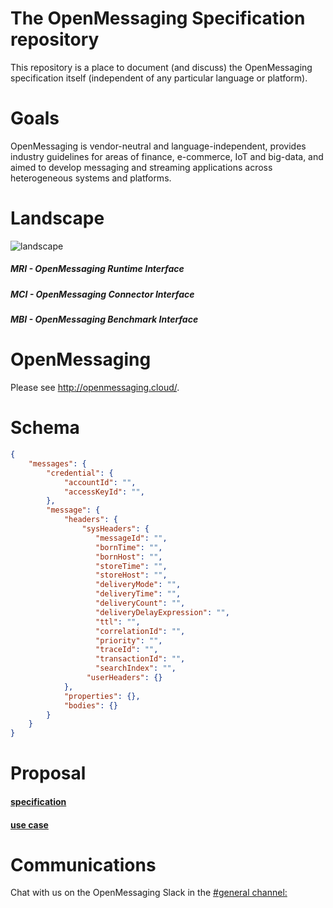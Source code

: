 # The OpenMessaging Specification repository

This repository is a place to document (and discuss) the OpenMessaging specification itself (independent of any particular language or platform).

# Goals
OpenMessaging is vendor-neutral and language-independent, provides industry guidelines for areas of finance, e-commerce, IoT and big-data, and aimed to develop messaging and streaming applications across heterogeneous systems and platforms.

# Landscape
![landscape](assets/images/landscape-0.2.0-alpha.png)
##### MRI - OpenMessaging Runtime Interface
##### MCI - OpenMessaging Connector Interface
##### MBI - OpenMessaging Benchmark Interface

# OpenMessaging
Please see http://openmessaging.cloud/.

# Schema
```json
{
    "messages": {
        "credential": {
            "accountId": "",
            "accessKeyId": "",
        },
        "message": {
            "headers": {
                "sysHeaders": {
                   "messageId": "",
                   "bornTime": "",
                   "bornHost": "",
                   "storeTime": "",
                   "storeHost": "",
                   "deliveryMode": "",
                   "deliveryTime": "",
                   "deliveryCount": "",
                   "deliveryDelayExpression": "",
                   "ttl": "",
                   "correlationId": "",
                   "priority": "",
                   "traceId": "",
                   "transactionId": "",
                   "searchIndex": "",
                 "userHeaders": {}
            },
            "properties": {},
            "bodies": {}
        }
    }
}
```



# Proposal
#### [specification](specification-schema.md)
#### [use case](usecase.md)


# Communications
Chat with us on the OpenMessaging Slack in the [#general channel:](https://openmessaging.herokuapp.com/) 

